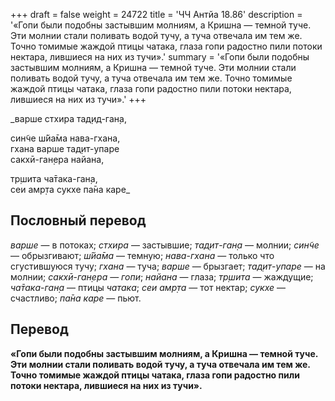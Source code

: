 +++
draft = false
weight = 24722
title = 'ЧЧ Антйа 18.86'
description = '«Гопи были подобны застывшим молниям, а Кришна — темной туче. Эти молнии стали поливать водой тучу, а туча отвечала им тем же. Точно томимые жаждой птицы чатака, глаза гопи радостно пили потоки нектара, лившиеся на них из тучи».'
summary = '«Гопи были подобны застывшим молниям, а Кришна — темной туче. Эти молнии стали поливать водой тучу, а туча отвечала им тем же. Точно томимые жаждой птицы чатака, глаза гопи радостно пили потоки нектара, лившиеся на них из тучи».'
+++

_варше стхира тад̣ид-ган̣а,  
  
син̃че ш́йа̄ма нава-гхана,  
гхана варше тад̣ит-упаре  
сакхӣ-ган̣ера найана,  
  
тр̣шита ча̄така-ган̣а,  
сеи амр̣та сукхе па̄на каре_

## Пословный перевод

_варше_ — в потоках; _стхира_ — застывшие; _тад̣ит_\-_ган̣а_ — молнии; _син̃че_ — обрызгивают; _ш́йа̄ма_ — темную; _нава_\-_гхана_ — только что сгустившуюся тучу; _гхана_ — туча; _варше_ — брызгает; _тад̣ит_\-_упаре_ — на молнии; _сакхӣ_\-_ган̣ера_ — _гопи_; _найана_ — глаза; _тр̣шита_ — жаждущие; _ча̄така_\-_ган̣а_ — птицы _чатака_; _сеи_ _амр̣та_ — тот нектар; _сукхе_ — счастливо; _па̄на_ _каре_ — пьют.

## Перевод

**«Гопи были подобны застывшим молниям, а Кришна — темной туче. Эти молнии стали поливать водой тучу, а туча отвечала им тем же. Точно томимые жаждой птицы чатака, глаза гопи радостно пили потоки нектара, лившиеся на них из тучи».**
